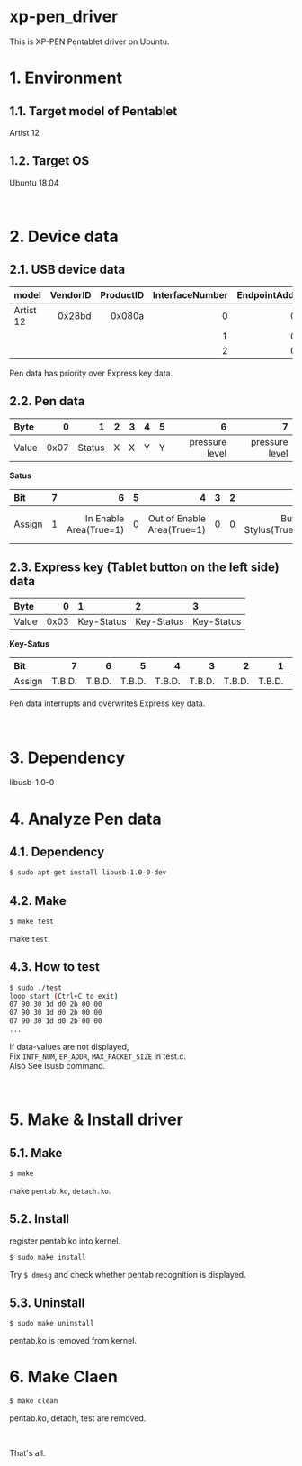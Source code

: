 xp-pen_driver
===

This is XP-PEN Pentablet driver on Ubuntu.

# 1. Environment

## 1.1. Target model of Pentablet

Artist 12

## 1.2. Target OS

Ubuntu 18.04

&nbsp;

# 2. Device data

## 2.1. USB device data

| model     | VendorID | ProductID | InterfaceNumber | EndpointAddress | wMaxPacketSize |
| :-------- | -------: | --------: | --------------: |---------------: | -------------: |
| Artist 12 |   0x28bd |    0x080a |               0 |            0x81 |         0x000a |
|           |          |           |               1 |            0x82 |         0x0008 |
|           |          |           |               2 |            0x83 |         0x000a |

Pen data has priority over Express key data.

## 2.2. Pen data

| Byte  |    0 |      1 |    2 |    3 |    4 |    5 |              6 |              7 |
| :---- | ---: | -----: | ---: | ---: | ---: | ---: | -------------: | -------------: |
| Value | 0x07 | Status | X    | X    | Y    | Y    | pressure level | pressure level |

**Satus**  

| Bit    |    7 |                      6 |  5 |                          4 |  3 |  2 |                     1 |                             0 |
| :----- | ---: | ---------------------: | -: | -------------------------: | -: | -: | --------------------: | ----------------------------: |
| Assign |    1 | In Enable Area(True=1) |  0 | Out of Enable Area(True=1) |  0 |  0 | Button Stylus(True=1) | Button Touch(Contact)(True=1) |


## 2.3. Express key (Tablet button on the left side) data

| Byte  |    0 | 1          | 2          | 3          |
| :---- | ---: | :--------- | :--------- | :--------- |
| Value | 0x03 | Key-Status | Key-Status | Key-Status |

**Key-Satus**  

| Bit    | 7      | 6      | 5      | 4      | 3      | 2      | 1      | 0      |
| :---   | ---:   | ---:   | ---:   | ---:   | ---:   | ---:   | ---:   | ---:   |
| Assign | T.B.D. | T.B.D. | T.B.D. | T.B.D. | T.B.D. | T.B.D. | T.B.D. | T.B.D. |

Pen data interrupts and overwrites Express key data.

&nbsp;

# 3. Dependency

libusb-1.0-0


# 4. Analyze Pen data

## 4.1. Dependency

``` sh
$ sudo apt-get install libusb-1.0-0-dev

```

## 4.2. Make

``` sh
$ make test
```

make ``test``.

## 4.3. How to test

``` sh
$ sudo ./test
loop start (Ctrl+C to exit)
07 90 30 1d d0 2b 00 00 
07 90 30 1d d0 2b 00 00 
07 90 30 1d d0 2b 00 00 
...
```

If data-values are not displayed,  
Fix ``INTF_NUM``, ``EP_ADDR``, ``MAX_PACKET_SIZE`` in test.c.  
Also See lsusb command.  

&nbsp;

# 5. Make & Install driver

## 5.1. Make

``` sh
$ make
```

make ``pentab.ko``, ``detach.ko``.

## 5.2. Install

register pentab.ko into kernel.

``` sh
$ sudo make install
```

Try ``$ dmesg`` and check whether pentab recognition is displayed.

## 5.3. Uninstall

``` sh
$ sudo make uninstall
```

pentab.ko is removed from kernel.

# 6. Make Claen

``` sh
$ make clean
```
pentab.ko, detach, test are removed.

&nbsp;

That's all.  
